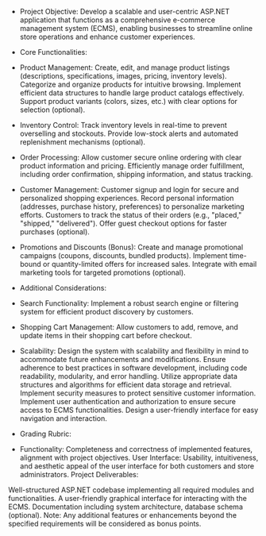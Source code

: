 - Project Objective: Develop a scalable and user-centric ASP.NET application that functions as a comprehensive e-commerce management system (ECMS), enabling businesses to streamline online store operations and enhance customer experiences.

- Core Functionalities:

- Product Management:
Create, edit, and manage product listings (descriptions, specifications, images, pricing, inventory levels).
Categorize and organize products for intuitive browsing.
Implement efficient data structures to handle large product catalogs effectively.
Support product variants (colors, sizes, etc.) with clear options for selection (optional).
- Inventory Control:
Track inventory levels in real-time to prevent overselling and stockouts.
Provide low-stock alerts and automated replenishment mechanisms (optional).
- Order Processing:
Allow customer secure online ordering with clear product information and pricing.
Efficiently manage order fulfillment, including order confirmation, shipping information, and status tracking.
- Customer Management:
Customer signup and login for secure and personalized shopping experiences.
Record personal information (addresses, purchase history, preferences) to personalize marketing efforts.
Customers to track the status of their orders (e.g., "placed," "shipped," "delivered").
Offer guest checkout options for faster purchases (optional).
- Promotions and Discounts (Bonus):
Create and manage promotional campaigns (coupons, discounts, bundled products).
Implement time-bound or quantity-limited offers for increased sales.
Integrate with email marketing tools for targeted promotions (optional).
- Additional Considerations:

- Search Functionality: Implement a robust search engine or filtering system for efficient product discovery by customers.
- Shopping Cart Management: Allow customers to add, remove, and update items in their shopping cart before checkout.
- Scalability: Design the system with scalability and flexibility in mind to accommodate future enhancements and modifications.
Ensure adherence to best practices in software development, including code readability, modularity, and error handling.
Utilize appropriate data structures and algorithms for efficient data storage and retrieval.
Implement security measures to protect sensitive customer information.
Implement user authentication and authorization to ensure secure access to ECMS functionalities.
Design a user-friendly interface for easy navigation and interaction.
- Grading Rubric:

- Functionality: Completeness and correctness of implemented features, alignment with project objectives.
User Interface: Usability, intuitiveness, and aesthetic appeal of the user interface for both customers and store administrators.
Project Deliverables:

Well-structured ASP.NET codebase implementing all required modules and functionalities.
A user-friendly graphical interface for interacting with the ECMS.
Documentation including system architecture, database schema (optional).
Note: Any additional features or enhancements beyond the specified requirements will be considered as bonus points.

